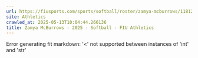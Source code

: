 ```yaml
---
url: https://fiusports.com/sports/softball/roster/zamya-mcburrows/11812
site: Athletics
crawled_at: 2025-05-13T10:04:44.266136
title: Zamya McBurrows - 2025 - Softball - FIU Athletics
---
```


Error generating fit markdown: '<' not supported between instances of 'int' and 'str'